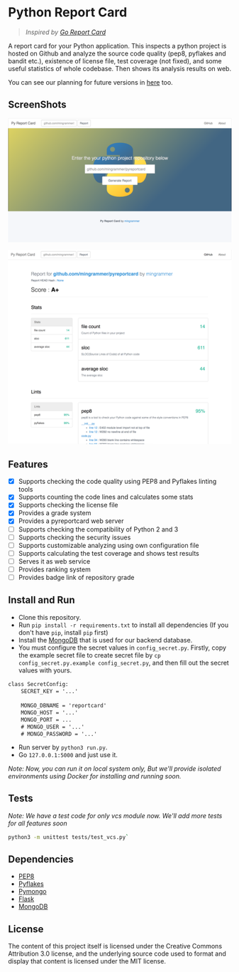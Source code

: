 # Python Report Card
> *Inspired by [Go Report Card](https://github.com/gojp/goreportcard)*

A report card for your Python application. This inspects a python project is hosted on Github and analyze the source code quality (pep8, pyflakes and bandit etc.), existence of license file, test coverage (not fixed), and some useful statistics of whole codebase. Then shows its analysis results on web.

You can see our planning for future versions in [here](https://github.com/mingrammer/pyreportcard/projects/1) too.

## ScreenShots

![main](screenshots/main.png)

![report](screenshots/report.png)

## Features

* [x] Supports checking the code quality using PEP8 and Pyflakes linting tools
* [x] Supports counting the code lines and calculates some stats
* [x] Supports checking the license file
* [x] Provides a grade system
* [x] Provides a pyreportcard web server
* [ ] Supports checking the compatibility of Python 2 and 3
* [ ] Supports checking the security issues
* [ ] Supports customizable analyzing using own configuration file
* [ ] Supports calculating the test coverage and shows test results
* [ ] Serves it as web service
* [ ] Provides ranking system
* [ ] Provides badge link of repository grade

## Install and Run

* Clone this repository.
* Run `pip install -r requirements.txt` to install all dependencies (If you don't have `pip`, install `pip` first)
* Install the [MongoDB](https://www.mongodb.com/) that is used for our backend database.
* You must configure the secret values in `config_secret.py`. Firstly, copy the example secret file to create secret file by `cp config_secret.py.example config_secret.py`, and then fill out the secret values with yours.

```
class SecretConfig:
    SECRET_KEY = '...'

    MONGO_DBNAME = 'reportcard'
    MONGO_HOST = '...'
    MONGO_PORT = ...
    # MONGO_USER = '...'
    # MONGO_PASSWORD = '...'
```

* Run server by `python3 run.py`.
* Go `127.0.0.1:5000` and just use it.

*Note: Now, you can run it on local system only, But we'll provide isolated environments using Docker for installing and running soon.*

## Tests

*Note: We have a test code for only vcs module now. We'll add more tests for all features soon*

```bash
python3 -m unittest tests/test_vcs.py`
```

## Dependencies
* [PEP8](http://pep8.readthedocs.io/en/release-1.7.x/)
* [Pyflakes](https://github.com/PyCQA/pyflakes)
* [Pymongo](https://github.com/mongodb/mongo-python-driver)
* [Flask](https://github.com/pallets/flask)
* [MongoDB](https://github.com/mongodb/mongo)

## License
The content of this project itself is licensed under the Creative Commons Attribution 3.0 license, and the underlying source code used to format and display that content is licensed under the MIT license.

